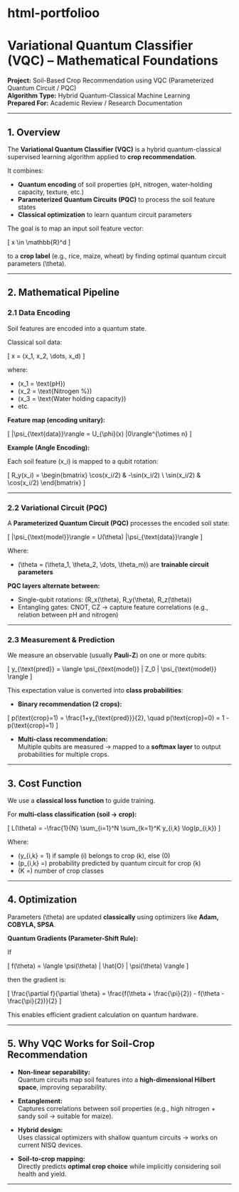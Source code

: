 # html-portfolioo
# Variational Quantum Classifier (VQC) – Mathematical Foundations

**Project:** Soil-Based Crop Recommendation using VQC (Parameterized Quantum Circuit / PQC)  
**Algorithm Type:** Hybrid Quantum-Classical Machine Learning  
**Prepared For:** Academic Review / Research Documentation  

---

## 1. Overview

The **Variational Quantum Classifier (VQC)** is a hybrid quantum-classical supervised learning algorithm applied to **crop recommendation**.

It combines:
- **Quantum encoding** of soil properties (pH, nitrogen, water-holding capacity, texture, etc.)  
- **Parameterized Quantum Circuits (PQC)** to process the soil feature states  
- **Classical optimization** to learn quantum circuit parameters  

The goal is to map an input soil feature vector:

\[
x \in \mathbb{R}^d
\]

to a **crop label** (e.g., rice, maize, wheat) by finding optimal quantum circuit parameters \(\theta\).

---

## 2. Mathematical Pipeline

### 2.1 Data Encoding

Soil features are encoded into a quantum state.  

Classical soil data:

\[
x = (x_1, x_2, \dots, x_d)
\]

where:  
- \(x_1 = \text{pH}\)  
- \(x_2 = \text{Nitrogen \%}\)  
- \(x_3 = \text{Water holding capacity}\)  
- etc.  

**Feature map (encoding unitary):**

\[
|\psi_{\text{data}}\rangle = U_{\phi}(x) |0\rangle^{\otimes n}
\]

**Example (Angle Encoding):**

Each soil feature \(x_i\) is mapped to a qubit rotation:

\[
R_y(x_i) =
\begin{bmatrix}
\cos(x_i/2) & -\sin(x_i/2) \\
\sin(x_i/2) & \cos(x_i/2)
\end{bmatrix}
\]

---

### 2.2 Variational Circuit (PQC)

A **Parameterized Quantum Circuit (PQC)** processes the encoded soil state:

\[
|\psi_{\text{model}}\rangle = U(\theta) |\psi_{\text{data}}\rangle
\]

Where:  
- \(\theta = (\theta_1, \theta_2, \dots, \theta_m)\) are **trainable circuit parameters**  

**PQC layers alternate between:**
- Single-qubit rotations: \(R_x(\theta), R_y(\theta), R_z(\theta)\)  
- Entangling gates: CNOT, CZ → capture feature correlations (e.g., relation between pH and nitrogen)

---

### 2.3 Measurement & Prediction

We measure an observable (usually **Pauli-Z**) on one or more qubits:

\[
y_{\text{pred}} = \langle \psi_{\text{model}} | Z_0 | \psi_{\text{model}} \rangle
\]

This expectation value is converted into **class probabilities**:

- **Binary recommendation (2 crops):**

\[
p(\text{crop}=1) = \frac{1+y_{\text{pred}}}{2}, \quad
p(\text{crop}=0) = 1 - p(\text{crop}=1)
\]

- **Multi-class recommendation:**  
  Multiple qubits are measured → mapped to a **softmax layer** to output probabilities for multiple crops.

---

## 3. Cost Function

We use a **classical loss function** to guide training.  

For **multi-class classification (soil → crop):**

\[
L(\theta) = -\frac{1}{N} \sum_{i=1}^N \sum_{k=1}^K y_{i,k} \log(p_{i,k})
\]

Where:  
- \(y_{i,k} = 1\) if sample \(i\) belongs to crop \(k\), else \(0\)  
- \(p_{i,k} =\) probability predicted by quantum circuit for crop \(k\)  
- \(K =\) number of crop classes  

---

## 4. Optimization

Parameters \(\theta\) are updated **classically** using optimizers like **Adam, COBYLA, SPSA**.  

**Quantum Gradients (Parameter-Shift Rule):**

If  

\[
f(\theta) = \langle \psi(\theta) | \hat{O} | \psi(\theta) \rangle
\]

then the gradient is:

\[
\frac{\partial f}{\partial \theta} =
\frac{f(\theta + \frac{\pi}{2}) - f(\theta - \frac{\pi}{2})}{2}
\]

This enables efficient gradient calculation on quantum hardware.

---

## 5. Why VQC Works for Soil-Crop Recommendation

- **Non-linear separability:**  
  Quantum circuits map soil features into a **high-dimensional Hilbert space**, improving separability.  

- **Entanglement:**  
  Captures correlations between soil properties (e.g., high nitrogen + sandy soil → suitable for maize).  

- **Hybrid design:**  
  Uses classical optimizers with shallow quantum circuits → works on current NISQ devices.  

- **Soil-to-crop mapping:**  
  Directly predicts **optimal crop choice** while implicitly considering soil health and yield.  

---

